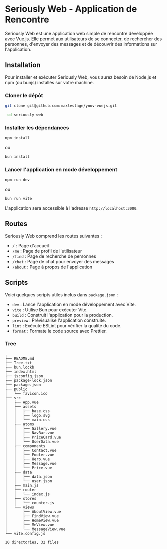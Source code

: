 # Seriously Web - Application de Rencontre

Seriously Web est une application web simple de rencontre développée avec Vue.js. Elle permet aux utilisateurs de se connecter, de rechercher des personnes, d'envoyer des messages et de découvrir des informations sur l'application.

## Installation

Pour installer et exécuter Seriously Web, vous aurez besoin de Node.js et npm (ou bunjs) installés sur votre machine.

### Cloner le dépôt

```bash
git clone git@github.com:maxlestage/ynov-vuejs.git
```

```bash
 cd seriously-web
```

### Installer les dépendances

```bash
npm install
```

ou

```bash
bun install
```

### Lancer l'application en mode développement

```bash
npm run dev
```

ou

```bash
bun run vite
```

L'application sera accessible à l'adresse `http://localhost:3000`.

## Routes

Seriously Web comprend les routes suivantes :

- `/` : Page d'accueil
- `/me` : Page de profil de l'utilisateur
- `/find` : Page de recherche de personnes
- `/chat` : Page de chat pour envoyer des messages
- `/about` : Page à propos de l'application

## Scripts

Voici quelques scripts utiles inclus dans `package.json` :

- `dev` : Lance l'application en mode développement avec Vite.
- `vite` : Utilise Bun pour exécuter Vite.
- `build` : Construit l'application pour la production.
- `preview` : Prévisualise l'application construite.
- `lint` : Exécute ESLint pour vérifier la qualité du code.
- `format` : Formate le code source avec Prettier.

### Tree

```tree
.
├── README.md
├── Tree.txt
├── bun.lockb
├── index.html
├── jsconfig.json
├── package-lock.json
├── package.json
├── public
│   └── favicon.ico
├── src
│   ├── App.vue
│   ├── assets
│   │   ├── base.css
│   │   ├── logo.svg
│   │   └── main.css
│   ├── atoms
│   │   ├── Gallery.vue
│   │   ├── NavBar.vue
│   │   ├── PriceCard.vue
│   │   └── UserData.vue
│   ├── components
│   │   ├── Contact.vue
│   │   ├── Footer.vue
│   │   ├── Hero.vue
│   │   ├── Message.vue
│   │   └── Price.vue
│   ├── data
│   │   ├── data.json
│   │   └── user.json
│   ├── main.js
│   ├── router
│   │   └── index.js
│   ├── stores
│   │   └── counter.js
│   └── views
│       ├── AboutView.vue
│       ├── FindView.vue
│       ├── HomeView.vue
│       ├── MeView.vue
│       └── MessageView.vue
└── vite.config.js

10 directories, 32 files
```
